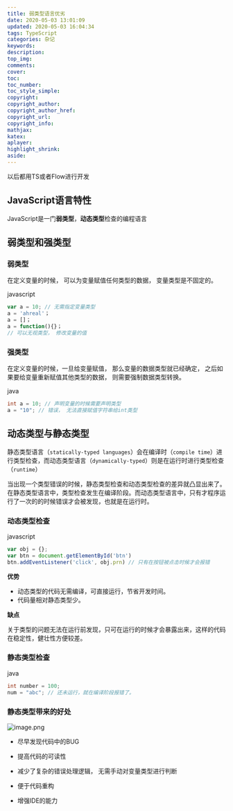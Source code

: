 ```yaml
---
title: 弱类型语言优劣
date: 2020-05-03 13:01:09
updated: 2020-05-03 16:04:34
tags: TypeScript
categories: 杂记
keywords:
description:
top_img: 
comments:
cover: 
toc:
toc_number:
toc_style_simple:
copyright:
copyright_author:
copyright_author_href:
copyright_url:
copyright_info:
mathjax:
katex:
aplayer:
highlight_shrink:
aside:
---
```


以后都用TS或者Flow进行开发

## JavaScript语言特性

JavaScript是一门**弱类型**，**动态类型**检查的编程语言

## 弱类型和强类型

### 弱类型

在定义变量的时候， 可以为变量赋值任何类型的数据， 变量类型是不固定的。

javascript

```javascript
var a = 10; // 无需指定变量类型
a = 'ahreal'；
a = []；
a = function(){}；
// 可以无视类型， 修改变量的值
```

### 强类型

在定义变量的时候，一旦给变量赋值， 那么变量的数据类型就已经确定， 之后如果要给变量重新赋值其他类型的数据， 则需要强制数据类型转换。

java

```java
int a = 10; // 声明变量的时候需要声明类型
a = "10"; // 错误， 无法直接赋值字符串给int类型
```



## 动态类型与静态类型

静态类型语言（`statically-typed languages`）会在编译时（`compile time`）进行类型检查，而动态类型语言（`dynamically-typed`）则是在运行时进行类型检查（`runtime`）

当出现一个类型错误的时候，静态类型检查和动态类型检查的差异就凸显出来了。在静态类型语言中，类型检查发生在编译阶段。而动态类型语言中，只有才程序运行了一次的的时候错误才会被发现，也就是在运行时。

### 动态类型检查

javascript

```javascript
var obj = {};
var btn = document.getElementById('btn')
btn.addEventListener('click', obj.prn) // 只有在按钮被点击时候才会报错
```

**优势**

- 动态类型的代码无需编译，可直接运行，节省开发时间。
- 代码量相对静态类型少。

**缺点**

关于类型的问题无法在运行前发现，只可在运行的时候才会暴露出来，这样的代码在稳定性，健壮性方便较差。

### 静态类型检查

java

```java
int number = 100;
num = "abc"; // 还未运行，就在编译阶段报错了。
```

### 静态类型带来的好处

![image.png](https://sls-cloudfunction-ap-guangzhou-code-1300044145.file.myqcloud.com/upload/1589377395731_0.1474.png)

- 尽早发现代码中的BUG

- 提高代码的可读性
- 减少了复杂的错误处理逻辑， 无需手动对变量类型进行判断
- 便于代码重构
- 增强IDE的能力